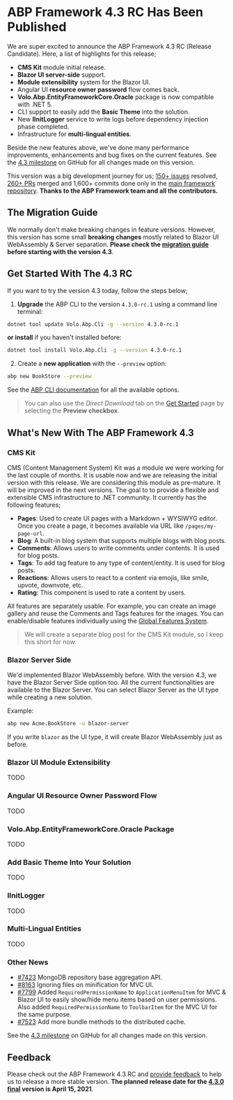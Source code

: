 # ABP Framework 4.3 RC Has Been Published

We are super excited to announce the ABP Framework 4.3 RC (Release Candidate). Here, a list of highlights for this release;

* **CMS Kit** module initial release.
* **Blazor UI server-side** support.
* **Module extensibility** system for the Blazor UI.
* Angular UI **resource owner password** flow comes back.
* **Volo.Abp.EntityFrameworkCore.Oracle** package is now compatible with .NET 5.
* CLI support to easily add the **Basic Theme** into the solution.
* New **IInitLogger** service to write logs before dependency injection phase completed.
* Infrastructure for **multi-lingual entities**.

Beside the new features above, we've done many performance improvements, enhancements and bug fixes on the current features. See the [4.3 milestone](https://github.com/abpframework/abp/milestone/49) on GitHub for all changes made on this version.

This version was a big development journey for us; [150+ issues](https://github.com/abpframework/abp/issues?q=is%3Aopen+is%3Aissue+milestone%3A4.3-preview) resolved, [260+ PRs](https://github.com/abpframework/abp/pulls?q=is%3Aopen+is%3Apr+milestone%3A4.3-preview) merged and 1,600+ commits done only in the [main framework repository](https://github.com/abpframework/abp). **Thanks to the ABP Framework team and all the contributors.**

## The Migration Guide

We normally don't make breaking changes in feature versions. However, this version has some small **breaking changes** mostly related to Blazor UI WebAssembly & Server separation. **Please check the [migration guide](https://docs.abp.io/en/abp/4.3/Migration-Guides/Abp-4_3) before starting with the version 4.3**.

## Get Started With The 4.3 RC

If you want to try the version 4.3 today, follow the steps below;

1) **Upgrade** the ABP CLI to the version `4.3.0-rc.1` using a command line terminal:

````bash
dotnet tool update Volo.Abp.Cli -g --version 4.3.0-rc.1
````

**or install** if you haven't installed before:

````bash
dotnet tool install Volo.Abp.Cli -g --version 4.3.0-rc.1
````

2) Create a **new application** with the `--preview` option:

````bash
abp new BookStore --preview
````

See the [ABP CLI documentation](https://docs.abp.io/en/abp/4.3/CLI) for all the available options.

> You can also use the *Direct Download* tab on the [Get Started](https://abp.io/get-started) page by selecting the **Preview checkbox**.

## What's New With The ABP Framework 4.3

### CMS Kit

CMS (Content Management System) Kit was a module we were working for the last couple of months. It is usable now and we are releasing the initial version with this release. We are considering this module as pre-mature. It will be improved in the next versions. The goal to to provide a flexible and extensible CMS infrastructure to .NET community. It currently has the following features;

* **Pages**: Used to create UI pages with a Markdown + WYSIWYG editor. Once you create a page, it becomes available via URL like `/pages/my-page-url`.
* **Blog**: A built-in blog system that supports multiple blogs with blog posts.
* **Comments**: Allows users to write comments under contents. It is used for blog posts.
* **Tags**: To add tag feature to any type of content/entity. It is used for blog posts.
* **Reactions**: Allows users to react to a content via emojis, like smile, upvote, downvote, etc.
* **Rating**: This component is used to rate a content by users.

All features are separately usable. For example, you can create an image gallery and reuse the Comments and Tags features for the images. You can enable/disable features individually using the [Global Features System](https://docs.abp.io/en/abp/latest/global-features).

> We will create a separate blog post for the CMS Kit module, so I keep this short for now.

### Blazor Server Side

We'd implemented Blazor WebAssembly before. With the version 4.3, we have the Blazor Server Side option too. All the current functionalities are available to the Blazor Server. You can select Blazor Server as the UI type while creating a new solution.

Example:

````bash
abp new Acme.BookStore -u blazor-server
````

If you write `blazor` as the UI type, it will create Blazor WebAssembly just as before.

### Blazor UI Module Extensibility

TODO

### Angular UI Resource Owner Password Flow

TODO

### Volo.Abp.EntityFrameworkCore.Oracle Package

TODO

### Add Basic Theme Into Your Solution

TODO

### IInitLogger

TODO

### Multi-Lingual Entities

TODO

### Other News

* [#7423](https://github.com/abpframework/abp/issues/7423) MongoDB repository base aggregation API.
* [#8163](https://github.com/abpframework/abp/issues/8163) Ignoring files on minification for MVC UI.
* [#7799](https://github.com/abpframework/abp/pull/7799) Added `RequiredPermissionName` to `ApplicationMenuItem` for MVC & Blazor UI to easily show/hide menu items based on user permissions. Also added `RequiredPermissionName` to `ToolbarItem` for the MVC UI for the same purpose. 
* [#7523](https://github.com/abpframework/abp/pull/7523) Add more bundle methods to the distributed cache.

See the [4.3 milestone](https://github.com/abpframework/abp/milestone/49) on GitHub for all changes made on this version.

## Feedback

Please check out the ABP Framework 4.3 RC and [provide feedback](https://github.com/abpframework/abp/issues/new) to help us to release a more stable version. **The planned release date for the [4.3.0 final](https://github.com/abpframework/abp/milestone/50) version is April 15, 2021**.